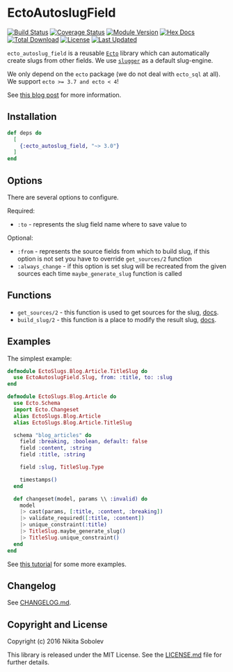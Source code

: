 # EctoAutoslugField

[![Build Status](https://travis-ci.org/sobolevn/ecto_autoslug_field.svg?branch=master)](https://travis-ci.org/sobolevn/ecto_autoslug_field)
[![Coverage Status](https://coveralls.io/repos/github/sobolevn/ecto_autoslug_field/badge.svg?branch=master)](https://coveralls.io/github/sobolevn/ecto_autoslug_field?branch=master)
[![Module Version](https://img.shields.io/hexpm/v/ecto_autoslug_field.svg)](https://hex.pm/packages/ecto_autoslug_field)
[![Hex Docs](https://img.shields.io/badge/hex-docs-lightgreen.svg)](https://hexdocs.pm/ecto_autoslug_field/)
[![Total Download](https://img.shields.io/hexpm/dt/ecto_autoslug_field.svg)](https://hex.pm/packages/ecto_autoslug_field)
[![License](https://img.shields.io/hexpm/l/ecto_autoslug_field.svg)](https://github.com/sobolevn/ecto_autoslug_field/blob/master/LICENSE)
[![Last Updated](https://img.shields.io/github/last-commit/sobolevn/ecto_autoslug_field.svg)](https://github.com/sobolevn/ecto_autoslug_field/commits/master)

`ecto_autoslug_field` is a reusable [`Ecto`](https://github.com/elixir-ecto/ecto) library which can automatically create slugs from other fields. We use [`slugger`](https://github.com/h4cc/slugger) as a default slug-engine.

We only depend on the `ecto` package (we do not deal with `ecto_sql` at all).
We support `ecto >= 3.7 and ecto < 4`!

See [this blog post](https://sobolevn.me/2017/07/creating-slugs-for-ecto-schemas)
for more information.


## Installation

```elixir
def deps do
  [
    {:ecto_autoslug_field, "~> 3.0"}
  ]
end
```


## Options

There are several options to configure.

Required:

- `:to` - represents the slug field name where to save value to

Optional:

- `:from` - represents the source fields from which to build slug, if this option is not set you have to override `get_sources/2` function
- `:always_change` - if this option is set slug will be recreated from the given sources each time `maybe_generate_slug` function is called


## Functions

- `get_sources/2` - this function is used to get sources for the slug, [docs](https://hexdocs.pm/ecto_autoslug_field/EctoAutoslugField.SlugBase.html#get_sources/2).
- `build_slug/2` - this function is a place to modify the result slug, [docs](https://hexdocs.pm/ecto_autoslug_field/EctoAutoslugField.SlugBase.html#build_slug/2).


## Examples

The simplest example:

```elixir
defmodule EctoSlugs.Blog.Article.TitleSlug do
  use EctoAutoslugField.Slug, from: :title, to: :slug
end

defmodule EctoSlugs.Blog.Article do
  use Ecto.Schema
  import Ecto.Changeset
  alias EctoSlugs.Blog.Article
  alias EctoSlugs.Blog.Article.TitleSlug

  schema "blog_articles" do
    field :breaking, :boolean, default: false
    field :content, :string
    field :title, :string

    field :slug, TitleSlug.Type

    timestamps()
  end

  def changeset(model, params \\ :invalid) do
    model
    |> cast(params, [:title, :content, :breaking])
    |> validate_required([:title, :content])
    |> unique_constraint(:title)
    |> TitleSlug.maybe_generate_slug()
    |> TitleSlug.unique_constraint()
  end
end
```

See [this tutorial](https://sobolevn.me/2017/07/creating-slugs-for-ecto-schemas)
for some more examples.


## Changelog

See [CHANGELOG.md](./CHANGELOG.md).


## Copyright and License

Copyright (c) 2016 Nikita Sobolev

This library is released under the MIT License. See the [LICENSE.md](./LICENSE.md) file
for further details.
